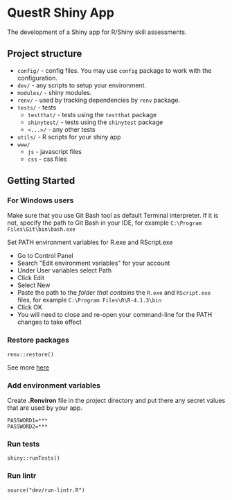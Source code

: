 # QuestR Shiny App

The development of a Shiny app for R/Shiny skill assessments.

## Project structure

- `config/` - config files. You may use `config` package to work with the configuration.
- `dev/` - any scripts to setup your environment.
- `modules/` - shiny modules.
- `renv/` - used by tracking dependencies by `renv` package.
- `tests/` - tests
    - `testthat/` - tests using the `testthat` package
    - `shinytest/` - tests using the `shinytest` package
    - `<...>/` - any other tests
- `utils/` - R scripts for your shiny app
- `www/` 
    - `js` - javascript files
    - `css` - css files

## Getting Started

### For Windows users

Make sure that you use Git Bash tool as default Terminal interpreter. If it is not, specify the path to Git Bash in your IDE, for example `C:\Program Files\Git\bin\bash.exe` 

Set PATH environment variables for R.exe and RScript.exe
* Go to Control Panel
* Search "Edit environment variables" for your account
* Under User variables select Path
* Click Edit
* Select New
* Paste the path to the _folder that contains_ the `R.exe` and `RScript.exe` files, for example `C:\Program Files\R\R-4.1.3\bin`
* Click OK
* You will need to close and re-open your command-line for the PATH changes to take effect

### Restore packages

```{r}
renv::restore()
```

See more [here](https://rstudio.github.io/renv/articles/renv.html)

### Add environment variables

Create **.Renviron** file in the project directory and put there any secret values that are used by your app.

```{r}
PASSWORD1=***
PASSWORD2=***
```

### Run tests

```{r}
shiny::runTests()
```

### Run lintr

```{r}
source("dev/run-lintr.R")
```
